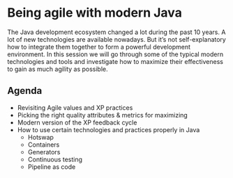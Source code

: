 # Being agile with modern Java

The Java development ecosystem changed a lot during the past 10 years. A lot of new technologies are available nowadays. But it’s not self-explanatory how to integrate them together to form a powerful development environment. In this session we will go through some of the typical modern technologies and tools and investigate how to maximize their effectiveness to gain as much agility as possible.

## Agenda

* Revisiting Agile values and XP practices
* Picking the right quality attributes & metrics for maximizing
* Modern version of the XP feedback cycle
* How to use certain technologies and practices properly in Java
    * Hotswap
    * Containers
    * Generators
    * Continuous testing
    * Pipeline as code
